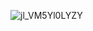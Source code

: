 ![jl_VM5Yl0LYZY](https://github.com/davidAdeshinaArungbemi/Pattern-Recognition-and-Machine-Learning-in-Julia/assets/105245707/02b63308-842c-41b2-b0a3-72ec1c29f488)
